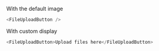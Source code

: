 With the default image

```js
<FileUploadButton />
```

With custom display

```js
<FileUploadButton>Upload files here</FileUploadButton>
```
